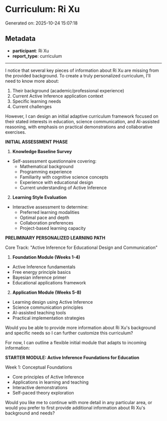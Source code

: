 # Curriculum: Ri Xu

Generated on: 2025-10-24 15:07:18

## Metadata

- **participant**: Ri Xu
- **report_type**: curriculum

---

I notice that several key pieces of information about Ri Xu are missing from the provided background. To create a truly personalized curriculum, I'll need to know more about:

1. Their background (academic/professional experience)
2. Current Active Inference application context
3. Specific learning needs
4. Current challenges

However, I can design an initial adaptive curriculum framework focused on their stated interests in education, science communication, and AI-assisted reasoning, with emphasis on practical demonstrations and collaborative exercises.

**INITIAL ASSESSMENT PHASE**

1. **Knowledge Baseline Survey**
- Self-assessment questionnaire covering:
  * Mathematical background
  * Programming experience
  * Familiarity with cognitive science concepts
  * Experience with educational design
  * Current understanding of Active Inference

2. **Learning Style Evaluation**
- Interactive assessment to determine:
  * Preferred learning modalities
  * Optimal pace and depth
  * Collaboration preferences
  * Project-based learning capacity

**PRELIMINARY PERSONALIZED LEARNING PATH**

Core Track: "Active Inference for Educational Design and Communication"

1. **Foundation Module (Weeks 1-4)**
- Active Inference fundamentals
- Free energy principle basics
- Bayesian inference primer
- Educational applications framework

2. **Application Module (Weeks 5-8)**
- Learning design using Active Inference
- Science communication principles
- AI-assisted teaching tools
- Practical implementation strategies

Would you be able to provide more information about Ri Xu's background and specific needs so I can further customize this curriculum?

For now, I can outline a flexible initial module that adapts to incoming information:

**STARTER MODULE: Active Inference Foundations for Education**

Week 1: Conceptual Foundations
- Core principles of Active Inference
- Applications in learning and teaching
- Interactive demonstrations
- Self-paced theory exploration

Would you like me to continue with more detail in any particular area, or would you prefer to first provide additional information about Ri Xu's background and needs?
